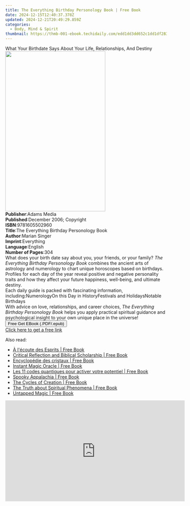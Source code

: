```yaml
---
title: The Everything Birthday Personology Book | Free Book
date: 2024-12-15T12:40:37.378Z
updated: 2024-12-21T20:49:29.859Z
categories:
  - Body, Mind & Spirit
thumbnail: https://thmb-001-ebook.techidaily.com/edd1dd3dd652c1dd1df2831ba82d8b891e29e92b8f75a85a05fdaff5f11c5000.jpg
---
```

<main id="book-container">
  <div class="flex flex-col">
    <div class="book-brief flex-1 py-6 px-4 sm:p-6 md:py-10 md:px-8">
      <!-- brief-->
      <div class="book-brief-main">
        What Your Birthdate Says About Your Life, Relationships, And Destiny
      </div>
    </div>
    <div
      class="book-meta-info flex-1 grid gap-4 col-start-1 col-end-3 row-start-1 sm:mb-6 sm:grid-cols-4 lg:gap-6 lg:col-start-2 lg:row-end-6 lg:row-span-6 lg:mb-0"
    >
      <div
        class="book-meta-info-left place-content-center mt-4 p-4 text-sm leading-6 col-start-2 col-span-2 dark:text-slate-400"
      >
        <img
          class="w-full h-500 object-cover rounded-lg sm:h-255 sm:col-span-2 lg:col-span-full"
          src="https://img-001-ebook.techidaily.com/a096b99094c13c858e52944e58b426d683652f69754ede4a185da14855ee70eb.jpg"
          alt=""
          width="312"
          height="500"
        />
      </div>
      <div
        class="book-meta-info-right mt-2 col-start-1 row-start-2 col-span-3 self-center"
      >
        <!-- meta data  -->
        <div class="flex flex-col px-4 md:px-8">
          <div class="flex-1">
            <strong>Publisher</strong>:<span class="px-2">Adams Media</span>
          </div>
          <div class="flex-1">
            <strong>Published</strong>:<span class="px-2"
              >December 2006; Copyright</span
            >
          </div>
          <div class="flex-1">
            <strong>ISBN</strong>:<span class="px-2">9781605502960</span>
          </div>
          <div class="flex-1">
            <strong>Title</strong>:<span class="px-2"
              >The Everything Birthday Personology Book</span
            >
          </div>
          <div class="flex-1">
            <strong>Author</strong>:<span class="px-2">Marian Singer</span>
          </div>
          <div class="flex-1">
            <strong>Imprint</strong>:<span class="px-2">Everything</span>
          </div>
          <div class="flex-1">
            <strong>Language</strong>:<span class="px-2">English</span>
          </div>
          <div class="flex-1">
            <strong>Number of Pages</strong>:<span class="px-2">304</span>
          </div>
        </div>
      </div>
    </div>
    <div class="book-description flex-1 py-6 px-4 sm:p-6 md:py-10 md:px-8">
      <div class="book-description-main">
        <div accordion-content="" id="description">
          What does your birth date say about you, your friends, or your family?
          <i>The Everything Birthday Personology Book</i> combines the ancient
          arts of astrology and numerology to chart unique horoscopes based on
          birthdays. Profiles for each day of the year reveal positive and
          negative personality traits and how they affect your future happiness,
          well-being, and ultimate destiny.<br />Each daily guide is packed with
          fascinating information, including:NumerologyOn this Day in
          HistoryFestivals and HolidaysNotable Birthdays<br />With advice on
          love, relationships, and career choices,
          <i>The Everything Birthday Personology Book</i> helps you apply
          practical spiritual guidance and psychological insight to your own
          unique place in the universe!
        </div>
      </div>
    </div>
    <div class="book-excerpts flex-1 py-6 px-4 sm:p-6 md:py-10 md:px-8"></div>
    <div
      class="book-about-author flex-1 py-6 px-4 sm:p-6 md:py-10 md:px-8"
    ></div>
    <div class="book-free-get flex-1 py-6 px-4 sm:p-6 md:py-10 md:px-8">
      <button
        id="btn-free-get"
        class="bg-blue-500 hover:bg-blue-700 text-white font-bold py-2 px-4 rounded"
      >
        Free Get EBook (.PDF/.epub)
      </button>
      <div id="countdown-display" class="px-2 text-lg mt-2"></div>
      <a
        id="free-link"
        class="hidden bg-blue-500 hover:bg-blue-700 text-white font-bold py-2 px-4 rounded"
        href="https://www.ebooks.com/en-us/book/95688561/the-everything-birthday-personology-book/marian-singer/"
        target="_blank"
        >Click here to get a free link</a
      >
    </div>
    <script>
      let countdownTime = 0;
      let countdownInterval = null;
      document
        .getElementById('btn-free-get')
        .addEventListener('click', startCountdown);
      function startCountdown() {
        countdownTime = new Date().getTime() + 60000 * 3;
        countdownInterval = setInterval(updateCountdown, 1000);
        document.getElementById('btn-free-get').disabled = true;
        document
          .getElementById('btn-free-get')
          .classList.add('bg-gray-500', 'cursor-not-allowed');
      }
      function updateCountdown() {
        let currentTime = new Date().getTime();
        let timeLeft = countdownTime - currentTime;
        let secondsLeft = Math.floor(timeLeft / 1000);
        document.getElementById('countdown-display').innerHTML =
          `Remaining time: ${secondsLeft} seconds.`;
        if (secondsLeft <= 0) {
          clearInterval(countdownInterval);
          document.getElementById('btn-free-get').classList.add('hidden');
          document.getElementById('free-link').classList.remove('hidden');
          document.getElementById('countdown-display').innerHTML = '';
        }
      }
    </script>
  </div>
</main>

<ins class="adsbygoogle"
      style="display:block"
      data-ad-client="ca-pub-7571918770474297"
      data-ad-slot="8358498916"
      data-ad-format="auto"
      data-full-width-responsive="true"></ins>
    

<span class="atpl-alsoreadstyle">Also read:</span>
<div><ul>
<li><a href="https://novels-ebooks.techidaily.com/211186049-9782017229872-a-lecoute-des-esprits/"><u>À l'écoute des Esprits | Free Book</u></a></li>
<li><a href="https://novels-ebooks.techidaily.com/211185409-9798869093967-critical-reflection-and-biblical-scholarship/"><u>Critical Reflection and Biblical Scholarship | Free Book</u></a></li>
<li><a href="https://novels-ebooks.techidaily.com/211186057-9782017229629-encyclopedie-des-cristaux/"><u>Encyclopédie des cristaux | Free Book</u></a></li>
<li><a href="https://novels-ebooks.techidaily.com/211186439-9781914317453-instant-magic-oracle/"><u>Instant Magic Oracle | Free Book</u></a></li>
<li><a href="https://novels-ebooks.techidaily.com/211186059-9782385640491-les-11-codes-quantiques-pour-activer-votre-potentiel/"><u>Les 11 codes quantiques pour activer votre potentiel | Free Book</u></a></li>
<li><a href="https://novels-ebooks.techidaily.com/211188936-9781493085729-spooky-appalachia/"><u>Spooky Appalachia | Free Book</u></a></li>
<li><a href="https://novels-ebooks.techidaily.com/211188596-9798887637440-the-cycles-of-creation/"><u>The Cycles of Creation | Free Book</u></a></li>
<li><a href="https://novels-ebooks.techidaily.com/211188968-9781958655146-the-truth-about-spiritual-phenomena/"><u>The Truth about Spiritual Phenomena | Free Book</u></a></li>
<li><a href="https://novels-ebooks.techidaily.com/211184643-9781608688913-untapped-magic/"><u>Untapped Magic | Free Book</u></a></li>
</ul></div>

<!-- affiliate ads begin -->
<iframe width="560" height="315" src="https://www.youtube.com/embed/GyfJUhsz_AY?si=x2HjoLX1B89oEPgZ" title="YouTube video player" frameborder="0" allow="accelerometer; autoplay; clipboard-write; encrypted-media; gyroscope; picture-in-picture; web-share" referrerpolicy="strict-origin-when-cross-origin" allowfullscreen></iframe>
<!-- affiliate ads end -->

